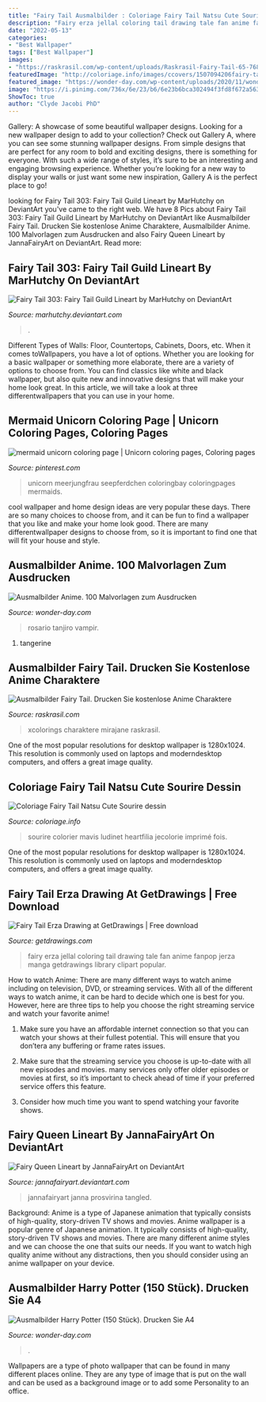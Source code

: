 ```yaml
---
title: "Fairy Tail Ausmalbilder : Coloriage Fairy Tail Natsu Cute Sourire Dessin"
description: "Fairy erza jellal coloring tail drawing tale fan anime fanpop jerza manga getdrawings library clipart popular"
date: "2022-05-13"
categories:
- "Best Wallpaper"
tags: ["Best Wallpaper"]
images:
- "https://raskrasil.com/wp-content/uploads/Raskrasil-Fairy-Tail-65-768x1085.jpg"
featuredImage: "http://coloriage.info/images/ccovers/1507094206fairy-tail-natsu-cute-sourire.jpg"
featured_image: "https://wonder-day.com/wp-content/uploads/2020/11/wonder-day-anime-87.jpg"
image: "https://i.pinimg.com/736x/6e/23/b6/6e23b6bca302494f3fd8f672a56387c0.jpg"
ShowToc: true
author: "Clyde Jacobi PhD"
---
```



Gallery: A showcase of some beautiful wallpaper designs.
Looking for a new wallpaper design to add to your collection? Check out Gallery A, where you can see some stunning wallpaper designs. From simple designs that are perfect for any room to bold and exciting designs, there is something for everyone. With such a wide range of styles, it’s sure to be an interesting and engaging browsing experience. Whether you’re looking for a new way to display your walls or just want some new inspiration, Gallery A is the perfect place to go!
		
		
		
		
		
		
		
	

		
looking for Fairy Tail 303: Fairy Tail Guild Lineart by MarHutchy on DeviantArt you've came to the right web. We have 8 Pics about Fairy Tail 303: Fairy Tail Guild Lineart by MarHutchy on DeviantArt like Ausmalbilder Fairy Tail. Drucken Sie kostenlose Anime Charaktere, Ausmalbilder Anime. 100 Malvorlagen zum Ausdrucken and also Fairy Queen Lineart by JannaFairyArt on DeviantArt. Read more:
		
    
## Fairy Tail 303: Fairy Tail Guild Lineart By MarHutchy On DeviantArt

<img loading=lazy src="https://pre00.deviantart.net/70e3/th/pre/i/2013/049/4/6/fairy_tail_303__fairy_tail_guild_lineart_by_marhutchy-d5vdfqp.png" onerror="this.onerror=null;this.src='https://tse4.mm.bing.net/th?id=OIP.jG6MhEpaKel2I-NOuYqM5QHaKG&amp;pid=15.1';" alt="Fairy Tail 303: Fairy Tail Guild Lineart by MarHutchy on DeviantArt">

_Source: marhutchy.deviantart.com_

>. 

	

Different Types of Walls: Floor, Countertops, Cabinets, Doors, etc.
When it comes toWallpapers, you have a lot of options. Whether you are looking for a basic wallpaper or something more elaborate, there are a variety of options to choose from. You can find classics like white and black wallpaper, but also quite new and innovative designs that will make your home look great. In this article, we will take a look at three differentwallpapers that you can use in your home.

    
## Mermaid Unicorn Coloring Page | Unicorn Coloring Pages, Coloring Pages

<img loading=lazy src="https://i.pinimg.com/736x/6e/23/b6/6e23b6bca302494f3fd8f672a56387c0.jpg" onerror="this.onerror=null;this.src='https://tse4.mm.bing.net/th?id=OIP.NonTTV98vyZq8BHZ51BN-AHaIk&amp;pid=15.1';" alt="mermaid unicorn coloring page | Unicorn coloring pages, Coloring pages">

_Source: pinterest.com_

>unicorn meerjungfrau seepferdchen coloringbay coloringpages mermaids. 

	

cool wallpaper and home design ideas are very popular these days. There are so many choices to choose from, and it can be fun to find a wallpaper that you like and make your home look good. There are many differentwallpaper designs to choose from, so it is important to find one that will fit your house and style.

    
## Ausmalbilder Anime. 100 Malvorlagen Zum Ausdrucken

<img loading=lazy src="https://wonder-day.com/wp-content/uploads/2020/11/wonder-day-anime-87.jpg" onerror="this.onerror=null;this.src='https://tse2.mm.bing.net/th?id=OIP.QTFrexcQKimOvi30nkPo8QHaI1&amp;pid=15.1';" alt="Ausmalbilder Anime. 100 Malvorlagen zum Ausdrucken">

_Source: wonder-day.com_

>rosario tanjiro vampir. 

	

1. tangerine 

    
## Ausmalbilder Fairy Tail. Drucken Sie Kostenlose Anime Charaktere

<img loading=lazy src="https://raskrasil.com/wp-content/uploads/Raskrasil-Fairy-Tail-65-768x1085.jpg" onerror="this.onerror=null;this.src='https://tse3.mm.bing.net/th?id=OIP.xJBLYfkewSfFaeqfuAYMPAHaKd&amp;pid=15.1';" alt="Ausmalbilder Fairy Tail. Drucken Sie kostenlose Anime Charaktere">

_Source: raskrasil.com_

>xcolorings charaktere mirajane raskrasil. 

	

One of the most popular resolutions for desktop wallpaper is 1280x1024. This resolution is commonly used on laptops and moderndesktop computers, and offers a great image quality.

    
## Coloriage Fairy Tail Natsu Cute Sourire Dessin

<img loading=lazy src="http://coloriage.info/images/ccovers/1507094206fairy-tail-natsu-cute-sourire.jpg" onerror="this.onerror=null;this.src='https://tse1.mm.bing.net/th?id=OIP.WswOKu6mq7lJwCDpyxP1MQHaLD&amp;pid=15.1';" alt="Coloriage Fairy Tail Natsu Cute Sourire dessin">

_Source: coloriage.info_

>sourire colorier mavis ludinet heartfilia jecolorie imprimé fois. 

	

One of the most popular resolutions for desktop wallpaper is 1280x1024. This resolution is commonly used on laptops and moderndesktop computers, and offers a great image quality.

    
## Fairy Tail Erza Drawing At GetDrawings | Free Download

<img loading=lazy src="http://getdrawings.com/images/fairy-tail-erza-drawing-29.jpg" onerror="this.onerror=null;this.src='https://tse2.mm.bing.net/th?id=OIP.pPBtaJ5jxlKBVOcOYEw9nAHaGR&amp;pid=15.1';" alt="Fairy Tail Erza Drawing at GetDrawings | Free download">

_Source: getdrawings.com_

>fairy erza jellal coloring tail drawing tale fan anime fanpop jerza manga getdrawings library clipart popular. 

	

How to watch Anime: There are many different ways to watch anime including on television, DVD, or streaming services.
With all of the different ways to watch anime, it can be hard to decide which one is best for you. However, here are three tips to help you choose the right streaming service and watch your favorite anime!
1. Make sure you have an affordable internet connection so that you can watch your shows at their fullest potential. This will ensure that you don’tera any buffering or frame rates issues.

2. Make sure that the streaming service you choose is up-to-date with all new episodes and movies. many services only offer older episodes or movies at first, so it’s important to check ahead of time if your preferred service offers this feature.

3. Consider how much time you want to spend watching your favorite shows.

    
## Fairy Queen Lineart By JannaFairyArt On DeviantArt

<img loading=lazy src="https://img00.deviantart.net/b5f0/i/2009/071/f/e/fairy_queen_lineart_by_kuoma.jpg" onerror="this.onerror=null;this.src='https://tse2.mm.bing.net/th?id=OIP.zESqcf6rhfqdYh6HecNWjQHaKg&amp;pid=15.1';" alt="Fairy Queen Lineart by JannaFairyArt on DeviantArt">

_Source: jannafairyart.deviantart.com_

>jannafairyart janna prosvirina tangled. 

	

Background: Anime is a type of Japanese animation that typically consists of high-quality, story-driven TV shows and movies.
Anime wallpaper is a popular genre of Japanese animation. It typically consists of high-quality, story-driven TV shows and movies. There are many different anime styles and we can choose the one that suits our needs. If you want to watch high quality anime without any distractions, then you should consider using an anime wallpaper on your device.

    
## Ausmalbilder Harry Potter (150 Stück). Drucken Sie A4

<img loading=lazy src="https://wonder-day.com/wp-content/uploads/2020/06/wonder-day-harry-potter-132.jpg" onerror="this.onerror=null;this.src='https://tse1.mm.bing.net/th?id=OIP.y-b1_oo0RvTKd7gevInxSwHaKS&amp;pid=15.1';" alt="Ausmalbilder Harry Potter (150 Stück). Drucken Sie A4">

_Source: wonder-day.com_

>. 

	



Wallpapers are a type of photo wallpaper that can be found in many different places online. They are any type of image that is put on the wall and can be used as a background image or to add some Personality to an office.

